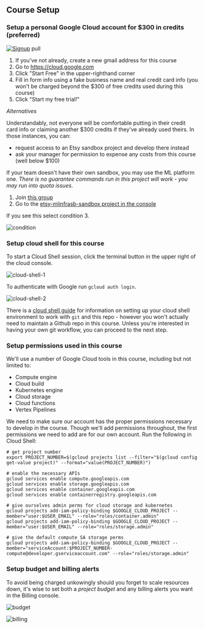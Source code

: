 ## Course Setup

### Setup a personal Google Cloud account for $300 in credits (preferred)

[![Signup](https://res.cloudinary.com/marcomontalbano/image/upload/v1681813869/video_to_markdown/images/google-drive--1F4GLHXFJu68yrEgucK9TeHixatGYGQxC-c05b58ac6eb4c4700831b2b3070cd403.jpg)](https://drive.google.com/file/d/1F4GLHXFJu68yrEgucK9TeHixatGYGQxC/preview "Signup") pull

1. If you've not already, create a new gmail address for this course
2. Go to https://cloud.google.com
3. Click "Start Free" in the upper-righthand corner
4. Fill in form info using a fake business name and real credit card info (you won't be charged beyond the $300 of free credits used during this course)
5. Click "Start my free trial!"

*Alternatives*

Understandably, not everyone will be comfortable putting in their credit card info or claiming another $300 credits if they've already used theirs. In those instances, you can:

- request access to an Etsy sandbox project and develop there instead
- ask your manager for permission to expense any costs from this course (well below $100)

If your team doesn't have their own sandbox, you may use the ML platform one. *There is no guarantee commands run in this project will work - you may run into quota issues*.
1. Join [this group](https://groups.google.com/a/etsy.com/g/gcp-ml-users)
2. Go to the [etsy-mlinfrasb-sandbox project in the console](https://console.cloud.google.com/welcome?project=etsy-mlinfrasb-sandbox)

If you see this select condition 3.

![condition](../img/condition.png)

### Setup cloud shell for this course

To start a Cloud Shell session, click the terminal button in the upper right of the cloud console.

![cloud-shell-1](../img/cloud-shell-1.png)

To authenticate with Google run `gcloud auth login`.

![cloud-shell-2](../img/cloud-shell-2.png)

There is a [cloud shell guide](../guides/cloud-shell.md) for information on setting up your cloud shell environment to work with `git` and this repo - however you won't actually need to maintain a Github repo in this course. Unless you're interested in having your own git workflow, you can proceed to the next step.

### Setup permissions used in this course

We'll use a number of Google Cloud tools in this course, including but not limited to:

- Compute engine
- Cloud build
- Kubernetes engine
- Cloud storage
- Cloud functions
- Vertex Pipelines

We need to make sure our account has the proper permissions necessary to develop in the course. Though we'll add permissions throughout, the first permissions we need to add are for our own account. Run the following in Cloud Shell:

```shell
# get project number
export PROJECT_NUMBER=$(gcloud projects list --filter="$(gcloud config get-value project)" --format="value(PROJECT_NUMBER)")

# enable the necessary APIs
gcloud services enable compute.googleapis.com
gcloud services enable storage.googleapis.com
gcloud services enable container.googleapis.com
gcloud services enable containerregistry.googleapis.com

# give ourselves admin perms for cloud storage and kubernetes
gcloud projects add-iam-policy-binding $GOOGLE_CLOUD_PROJECT --member="user:$USER_EMAIL" --role="roles/container.admin"
gcloud projects add-iam-policy-binding $GOOGLE_CLOUD_PROJECT --member="user:$USER_EMAIL" --role="roles/storage.admin"

# give the default compute SA storage perms
gcloud projects add-iam-policy-binding $GOOGLE_CLOUD_PROJECT --member="serviceAccount:$PROJECT_NUMBER-compute@developer.gserviceaccount.com" --role="roles/storage.admin"
```

### Setup budget and billing alerts

To avoid being charged unkowingly should you forget to scale resources down, it's wise to set both a _project budget_ and any billing alerts you want in the Billing console.

![budget](../img/budget.png)

![billing](../img/billing.png)
